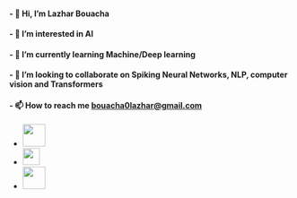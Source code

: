 #### - 👋 Hi, I’m Lazhar Bouacha
#### - 👀 I’m interested in AI
#### - 🌱 I’m currently learning Machine/Deep learning
#### - 💞️ I’m looking to collaborate on Spiking Neural Networks, NLP, computer vision and Transformers
#### - 📫 How to reach me bouacha0lazhar@gmail.com

<!---
bouachalazhar/bouachalazhar is a ✨ special ✨ repository because its `README.md` (this file) appears on your GitHub profile.
You can click the Preview link to take a look at your changes.
--->

<!DOCTYPE html>
<html lang="en">
<head>
    <meta charset="UTF-8">
    <meta http-equiv="X-UA-Compatible" content="IE=edge">
    <meta name="viewport" content="width=device-width, initial-scale=1.0">
    <link rel="stylesheet" href="style.css">
</head>
<body>
    <ul class = "contact">
        <li>
            <a href="https://www.linkedin.com/in/bouachalazhar/" target="_blank">
                <img src="https://brand.linkedin.com/content/dam/me/business/en-us/amp/brand-site/v2/bg/LI-Bug.svg.original.svg" width="auto" height="40">
            </a>
        </li>
        <li>
            <a href="https://www.kaggle.com/bouachalazhar" target="_blank">
                <img src="https://upload.wikimedia.org/wikipedia/commons/7/7c/Kaggle_logo.png" width="auto" height="30">
            </a>
        </li>
        <li>
            <a href="https://stackoverflow.com/users/13450899/bouachalazhar" target="_blank">
                <img src="https://stackoverflow.design/assets/img/logos/so/logo-stackoverflow.svg" width="auto" height="40">
            </a>
        </li>
    </ul>
</body>
</html>
